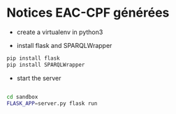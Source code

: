 # Notices EAC-CPF générées

- create a virtualenv in python3

- install flask and SPARQLWrapper

```bash
pip install flask
pip install SPARQLWrapper
```

- start the server

```bash

cd sandbox
FLASK_APP=server.py flask run
```

